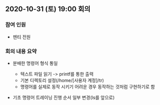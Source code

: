 ## 2020-10-31 (토) 19:00 회의

### 참여 인원
- 멘티 전원

### 회의 내용 요약
- 분배한 명령어 형식 통일
  - 텍스트 파일 읽기 -> printf를 통한 출력
  - 기본 디렉토리 설정(/home/[사용자 계정]/tr)
  - 명령어를 실제로 동작 시키기 어려운 경우 동작하는 것처럼 구현하기로 함
  
- 기초 명령어 트레이닝 진행 순서 일부 변경(ls를 앞으로)

